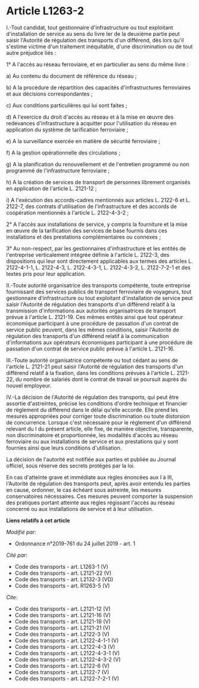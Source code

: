 # Article L1263-2

I.-Tout candidat, tout gestionnaire d'infrastructure ou tout exploitant d'installation de service au sens du livre Ier de la
deuxième partie peut saisir l'Autorité de régulation des transports d'un différend, dès lors qu'il s'estime victime d'un
traitement inéquitable, d'une discrimination ou de tout autre préjudice liés : 

1° A l'accès au réseau ferroviaire, et en particulier au sens du même livre : 

a) Au contenu du document de référence du réseau ; 

b) A la procédure de répartition des capacités d'infrastructures ferroviaires et aux décisions correspondantes ; 

c) Aux conditions particulières qui lui sont faites ; 

d) A l'exercice du droit d'accès au réseau et à la mise en œuvre des redevances d'infrastructure à acquitter pour
l'utilisation du réseau en application du système de tarification ferroviaire ; 

e) A la surveillance exercée en matière de sécurité ferroviaire ; 

f) A la gestion opérationnelle des circulations ; 

g) A la planification du renouvellement et de l'entretien programmé ou non programmé de l'infrastructure ferroviaire ; 

h) A la création de services de transport de personnes librement organisés en application de l'article L. 2121-12 ; 

i) A l'exécution des accords-cadres mentionnés aux articles L. 2122-6 et L. 2122-7, des contrats d'utilisation de
l'infrastructure et des accords de coopération mentionnés à l'article L. 2122-4-3-2 ; 

2° A l'accès aux installations de service, y compris la fourniture et la mise en œuvre de la tarification des services de
base fournis dans ces installations et des prestations complémentaires ou connexes ; 

3° Au non-respect, par les gestionnaires d'infrastructure et les entités de l'entreprise verticalement intégrée définie à
l'article L. 2122-3, des dispositions qui leur sont directement applicables aux termes des articles L. 2122-4-1-1, L.
2122-4-3, L. 2122-4-3-1, L. 2122-4-3-2, L. 2122-7-2-1 et des textes pris pour leur application. 

II.-Toute autorité organisatrice des transports compétente, toute entreprise fournissant des services publics de transport
ferroviaire de voyageurs, tout gestionnaire d'infrastructure ou tout exploitant d'installation de service peut saisir
l'Autorité de régulation des transports d'un différend relatif à la transmission d'informations aux autorités organisatrices
de transport prévue à l'article L. 2121-19. Ces mêmes entités ainsi que tout opérateur économique participant à une procédure
de passation d'un contrat de service public peuvent, dans les mêmes conditions, saisir l'Autorité de régulation des
transports d'un différend relatif à la communication d'informations aux opérateurs économiques participant à une procédure de
passation d'un contrat de service public prévue à l'article L. 2121-16. 

III.-Toute autorité organisatrice compétente ou tout cédant au sens de l'article L. 2121-21 peut saisir l'Autorité de
régulation des transports d'un différend relatif à la fixation, dans les conditions prévues à l'article L. 2121-22, du nombre
de salariés dont le contrat de travail se poursuit auprès du nouvel employeur. 

IV.-La décision de l'Autorité de régulation des transports, qui peut être assortie d'astreintes, précise les conditions
d'ordre technique et financier de règlement du différend dans le délai qu'elle accorde. Elle prend les mesures appropriées
pour corriger toute discrimination ou toute distorsion de concurrence. Lorsque c'est nécessaire pour le règlement d'un
différend relevant du I du présent article, elle fixe, de manière objective, transparente, non discriminatoire et
proportionnée, les modalités d'accès au réseau ferroviaire ou aux installations de service et aux prestations qui y sont
fournies ainsi que leurs conditions d'utilisation. 

La décision de l'autorité est notifiée aux parties et publiée au Journal officiel, sous réserve des secrets protégés par la
loi. 

En cas d'atteinte grave et immédiate aux règles énoncées aux I à III, l'Autorité de régulation des transports peut, après
avoir entendu les parties en cause, ordonner, le cas échéant sous astreinte, les mesures conservatoires nécessaires. Ces
mesures peuvent comporter la suspension des pratiques portant atteinte aux règles régissant l'accès au réseau concerné ou aux
installations de service et à leur utilisation.

**Liens relatifs à cet article**

_Modifié par_:

  - Ordonnance n°2019-761 du 24 juillet 2019 - art. 1

_Cité par_:

  - Code des transports - art. L1263-1 (V)
  - Code des transports - art. L2121-22 (V)
  - Code des transports - art. L2132-3 (VD)
  - Code des transports - art. R1263-5 (V)

_Cite_:

  - Code des transports - art. L2121-12 (V)
  - Code des transports - art. L2121-16 (V)
  - Code des transports - art. L2121-19 (V)
  - Code des transports - art. L2121-21 (V)
  - Code des transports - art. L2122-3 (V)
  - Code des transports - art. L2122-4-1-1 (V)
  - Code des transports - art. L2122-4-3 (V)
  - Code des transports - art. L2122-4-3-1 (V)
  - Code des transports - art. L2122-4-3-2 (V)
  - Code des transports - art. L2122-6 (V)
  - Code des transports - art. L2122-7 (V)
  - Code des transports - art. L2122-7-2-1 (V)
